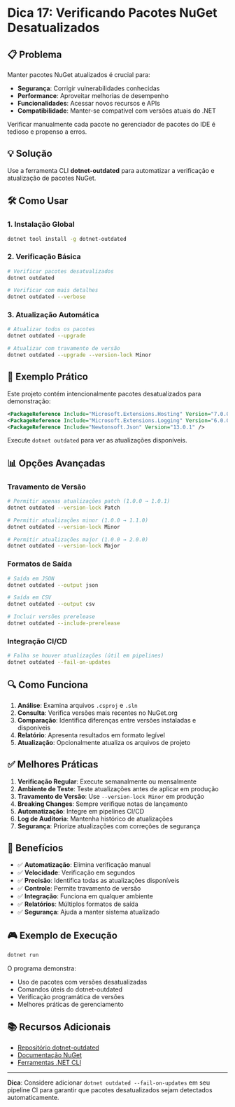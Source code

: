 # Dica 17: Verificando Pacotes NuGet Desatualizados

## 📋 Problema

Manter pacotes NuGet atualizados é crucial para:
- **Segurança**: Corrigir vulnerabilidades conhecidas
- **Performance**: Aproveitar melhorias de desempenho
- **Funcionalidades**: Acessar novos recursos e APIs
- **Compatibilidade**: Manter-se compatível com versões atuais do .NET

Verificar manualmente cada pacote no gerenciador de pacotes do IDE é tedioso e propenso a erros.

## 💡 Solução

Use a ferramenta CLI **dotnet-outdated** para automatizar a verificação e atualização de pacotes NuGet.

## 🛠️ Como Usar

### 1. Instalação Global

```bash
dotnet tool install -g dotnet-outdated
```

### 2. Verificação Básica

```bash
# Verificar pacotes desatualizados
dotnet outdated

# Verificar com mais detalhes
dotnet outdated --verbose
```

### 3. Atualização Automática

```bash
# Atualizar todos os pacotes
dotnet outdated --upgrade

# Atualizar com travamento de versão
dotnet outdated --upgrade --version-lock Minor
```

## 🎯 Exemplo Prático

Este projeto contém intencionalmente pacotes desatualizados para demonstração:

```xml
<PackageReference Include="Microsoft.Extensions.Hosting" Version="7.0.0" />
<PackageReference Include="Microsoft.Extensions.Logging" Version="6.0.0" />
<PackageReference Include="Newtonsoft.Json" Version="13.0.1" />
```

Execute `dotnet outdated` para ver as atualizações disponíveis.

## 📊 Opções Avançadas

### Travamento de Versão

```bash
# Permitir apenas atualizações patch (1.0.0 → 1.0.1)
dotnet outdated --version-lock Patch

# Permitir atualizações minor (1.0.0 → 1.1.0)
dotnet outdated --version-lock Minor

# Permitir atualizações major (1.0.0 → 2.0.0)
dotnet outdated --version-lock Major
```

### Formatos de Saída

```bash
# Saída em JSON
dotnet outdated --output json

# Saída em CSV
dotnet outdated --output csv

# Incluir versões prerelease
dotnet outdated --include-prerelease
```

### Integração CI/CD

```bash
# Falha se houver atualizações (útil em pipelines)
dotnet outdated --fail-on-updates
```

## 🔍 Como Funciona

1. **Análise**: Examina arquivos `.csproj` e `.sln`
2. **Consulta**: Verifica versões mais recentes no NuGet.org
3. **Comparação**: Identifica diferenças entre versões instaladas e disponíveis
4. **Relatório**: Apresenta resultados em formato legível
5. **Atualização**: Opcionalmente atualiza os arquivos de projeto

## ✅ Melhores Práticas

1. **Verificação Regular**: Execute semanalmente ou mensalmente
2. **Ambiente de Teste**: Teste atualizações antes de aplicar em produção
3. **Travamento de Versão**: Use `--version-lock Minor` em produção
4. **Breaking Changes**: Sempre verifique notas de lançamento
5. **Automatização**: Integre em pipelines CI/CD
6. **Log de Auditoria**: Mantenha histórico de atualizações
7. **Segurança**: Priorize atualizações com correções de segurança

## 🚀 Benefícios

- ✅ **Automatização**: Elimina verificação manual
- ✅ **Velocidade**: Verificação em segundos
- ✅ **Precisão**: Identifica todas as atualizações disponíveis
- ✅ **Controle**: Permite travamento de versão
- ✅ **Integração**: Funciona em qualquer ambiente
- ✅ **Relatórios**: Múltiplos formatos de saída
- ✅ **Segurança**: Ajuda a manter sistema atualizado

## 🎮 Exemplo de Execução

```bash
dotnet run
```

O programa demonstra:
- Uso de pacotes com versões desatualizadas
- Comandos úteis do dotnet-outdated
- Verificação programática de versões
- Melhores práticas de gerenciamento

## 📚 Recursos Adicionais

- [Repositório dotnet-outdated](https://github.com/dotnet-outdated/dotnet-outdated)
- [Documentação NuGet](https://docs.microsoft.com/nuget/)
- [Ferramentas .NET CLI](https://docs.microsoft.com/dotnet/core/tools/)

---

**Dica**: Considere adicionar `dotnet outdated --fail-on-updates` em seu pipeline CI para garantir que pacotes desatualizados sejam detectados automaticamente.
